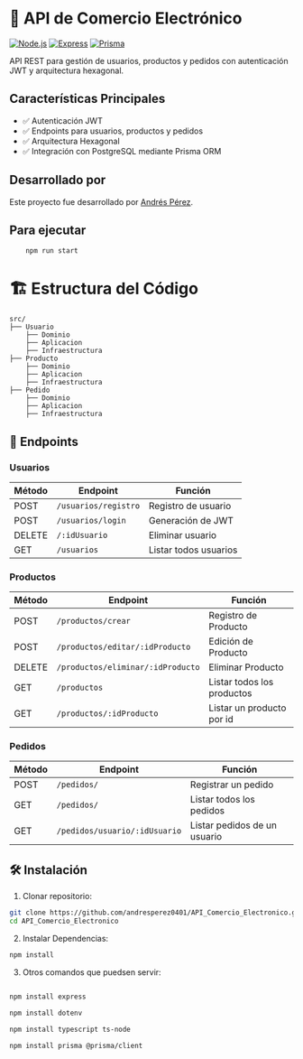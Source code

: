 # 🚀 API de Comercio Electrónico

[![Node.js](https://img.shields.io/badge/Node.js-18%2B-green)](https://nodejs.org/)
[![Express](https://img.shields.io/badge/Express-4-blue)](https://expressjs.com/)
[![Prisma](https://img.shields.io/badge/Prisma-5-orange)](https://www.prisma.io/)

API REST para gestión de usuarios, productos y pedidos con autenticación JWT y arquitectura hexagonal.

##  Características Principales
- ✅ Autenticación JWT
- ✅ Endpoints para usuarios, productos y pedidos
- ✅ Arquitectura Hexagonal
- ✅ Integración con PostgreSQL mediante Prisma ORM

## Desarrollado por

Este proyecto fue desarrollado por [Andrés Pérez](https://github.com/andresperez0401).


## Para ejecutar 
```bash
    npm run start
```

# 🏗️ Estructura del Código
```
src/
├── Usuario
    ├── Dominio
    ├── Aplicacion
    ├── Infraestructura
├── Producto
    ├── Dominio
    ├── Aplicacion
    ├── Infraestructura
├── Pedido
    ├── Dominio
    ├── Aplicacion
    ├── Infraestructura
```

## 📡 Endpoints 

### Usuarios
| Método | Endpoint 	            | Función                |
|--------|--------------------------|------------------------|
| POST   | `/usuarios/registro`     | Registro de usuario    |
| POST   | `/usuarios/login`        | Generación de JWT      |
| DELETE | `/:idUsuario`            | Eliminar usuario       | 
| GET    | `/usuarios`              | Listar todos usuarios  | 

### Productos
| Método | Endpoint 	                    | Función                     |
|--------|----------------------------------|-----------------------------|
| POST   | `/productos/crear`               | Registro de Producto        |
| POST   | `/productos/editar/:idProducto`  | Edición de Producto         |
| DELETE | `/productos/eliminar/:idProducto`| Eliminar Producto           | 
| GET    | `/productos`                     | Listar todos los productos  | 
| GET    | `/productos/:idProducto`         | Listar un producto por id   | 


### Pedidos
| Método | Endpoint 	                | Función                       |
|--------|------------------------------|-------------------------------|
| POST   | `/pedidos/`                  | Registrar un pedido           |
| GET    | `/pedidos/`                  | Listar todos los pedidos      |
| GET    | `/pedidos/usuario/:idUsuario`| Listar pedidos de un usuario  |


## 🛠️ Instalación

1. Clonar repositorio:
```bash
git clone https://github.com/andresperez0401/API_Comercio_Electronico.git
cd API_Comercio_Electronico
```

2. Instalar Dependencias:
```bash
npm install
```

3. Otros comandos que puedsen servir:
```bash

npm install express

npm install dotenv

npm install typescript ts-node

npm install prisma @prisma/client
```